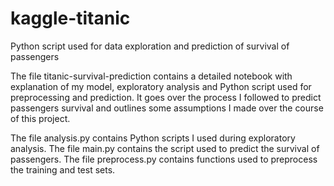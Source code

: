 # kaggle-titanic
Python script used for data exploration and prediction of survival of passengers

The file titanic-survival-prediction contains a detailed notebook with explanation of my model, exploratory analysis and Python script used for preprocessing and prediction. It goes over the process I followed to predict passengers survival and outlines some assumptions I made over the course of this project.

The file analysis.py contains Python scripts I used during exploratory analysis.
The file main.py contains the script used to predict the survival of passengers.
The file preprocess.py contains functions used to preprocess the training and test sets.
